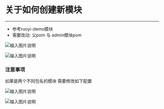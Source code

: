 # 关于如何创建新模块
- - -
* 参考ruoyi-demo模块
* 需要改动: 父pom 与 admin模块pom

![输入图片说明](https://foruda.gitee.com/images/1678976440419705039/c0a1f3a7_1766278.png "屏幕截图")

![输入图片说明](https://foruda.gitee.com/images/1678976444237046987/e85071d1_1766278.png "屏幕截图")

### 注意事项
如果是两个不同包名的模块 需要修改如下配置

![输入图片说明](https://foruda.gitee.com/images/1663741665929433086/d5ab9fbf_1766278.png "屏幕截图")

![输入图片说明](https://foruda.gitee.com/images/1692006501957936219/059f8526_1766278.png "屏幕截图")
